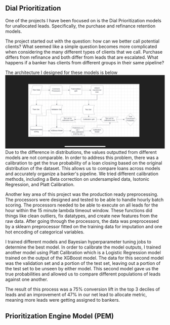 ## Dial Prioritization

One of the projects I have been focused on is the Dial Prioritization models for unallocated leads.  Specifically, the purchase and refinance retention models.

The project started out with the question: how can we better call potential clients?  What seemed like a simple question becomes more complicated when considering the many different types of clients that we call.  Purchase differs from refinance and both differ from leads that are escalated.  What happens if a banker has clients from different groups in their same pipeline?

The architecture I designed for these models is below
![arch](./dp_architecture.JPG)
Due to the difference in distributions, the values outputted from different models are not comparable.  In order to address this problem, there was a calibration to get the true probability of a loan closing based on the original distribution of the dataset.  This allows us to compare loans across models and accurately organize a banker's pipeline.  We tried different calibration methods, including a Beta correction on undersampled data, Isotonic Regression, and Platt Calibration.

Another key area of this project was the production ready preprocessing.  The processors were designed and tested to be able to handle hourly batch scoring.  The processors needed to be able to execute on all leads for the hour within the 15 minute lambda timeout window.  These functions did things like clean outliers, fix datatypes, and create new features from the raw data.  After going through the processors, the data was preprocessed by a sklearn preprocessor fitted on the training data for imputation and one hot encoding of categorical variables.

I trained different models and Bayesian hyperparameter tuning jobs to determine the best model.  In order to calibrate the model outputs, I trained another model using Platt Calibration which is a Logistic Regression model trained on the output of the XGBoost model. The data for this second model was the validation set and a portion of the test set, leaving out a portion of the test set to be unseen by either model.  This second model gave us the true probabilities and allowed us to compare different populations of leads against one another.

The result of this process was a 75% conversion lift in the top 3 deciles of leads and an improvement of 47% in our net lead to allocate metric, meaning more leads were getting assigned to bankers.

## Prioritization Engine Model (PEM)

